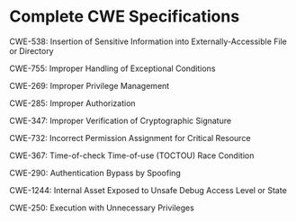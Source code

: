 

# Complete CWE Specifications

CWE-538: Insertion of Sensitive Information into Externally-Accessible File or Directory

CWE-755: Improper Handling of Exceptional Conditions

CWE-269: Improper Privilege Management

CWE-285: Improper Authorization

CWE-347: Improper Verification of Cryptographic Signature

CWE-732: Incorrect Permission Assignment for Critical Resource

CWE-367: Time-of-check Time-of-use (TOCTOU) Race Condition

CWE-290: Authentication Bypass by Spoofing

CWE-1244: Internal Asset Exposed to Unsafe Debug Access Level or State

CWE-250: Execution with Unnecessary Privileges